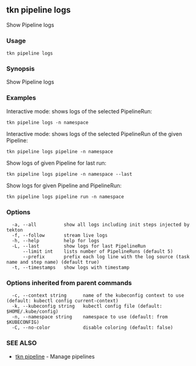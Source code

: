 ## tkn pipeline logs

Show Pipeline logs

### Usage

```
tkn pipeline logs
```

### Synopsis

Show Pipeline logs

### Examples


Interactive mode: shows logs of the selected PipelineRun:

    tkn pipeline logs -n namespace

Interactive mode: shows logs of the selected PipelineRun of the given Pipeline:

    tkn pipeline logs pipeline -n namespace

Show logs of given Pipeline for last run:

    tkn pipeline logs pipeline -n namespace --last

Show logs for given Pipeline and PipelineRun:

    tkn pipeline logs pipeline run -n namespace


### Options

```
  -a, --all          show all logs including init steps injected by tekton
  -f, --follow       stream live logs
  -h, --help         help for logs
  -L, --last         show logs for last PipelineRun
      --limit int    lists number of PipelineRuns (default 5)
      --prefix       prefix each log line with the log source (task name and step name) (default true)
  -t, --timestamps   show logs with timestamp
```

### Options inherited from parent commands

```
  -c, --context string      name of the kubeconfig context to use (default: kubectl config current-context)
  -k, --kubeconfig string   kubectl config file (default: $HOME/.kube/config)
  -n, --namespace string    namespace to use (default: from $KUBECONFIG)
  -C, --no-color            disable coloring (default: false)
```

### SEE ALSO

* [tkn pipeline](tkn_pipeline.md)	 - Manage pipelines

